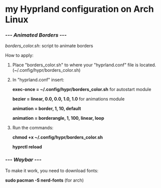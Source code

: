# my Hyprland configuration on Arch Linux

### ***--- Animated Borders ---***

*borders_color.sh*: script to animate borders

How to apply:
1. Place "borders_color.sh" to where your "hyprland.conf" file is located. (~/.config/hypr/borders_color.sh)
2. In "hyprland.conf" insert:
   
   **exec-once = ~/.config/hypr/borders_color.sh** for autostart module

   **bezier = linear, 0.0, 0.0, 1.0, 1.0** for animations module
   
   **animation = border, 1, 10, default**
   
   **animation = borderangle, 1, 100, linear, loop** 
4. Run the commands:
   
   **chmod +x ~/.config/hypr/borders_color.sh**
   
   **hyprctl reload**
   


### ***--- Waybar ---***

To make it work, you need to download fonts:

   **sudo pacman -S nerd-fonts** (for arch)
